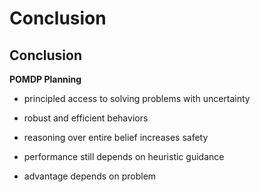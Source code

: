 # Conclusion

## Conclusion


**POMDP Planning**

- principled access to solving problems with uncertainty

- robust and efficient behaviors

- reasoning over entire belief increases safety

- performance still depends on heuristic guidance

- advantage depends on problem

